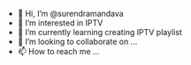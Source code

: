 - 👋 Hi, I’m @surendramandava
- 👀 I’m interested in IPTV
- 🌱 I’m currently learning  creating IPTV playlist
- 💞️ I’m looking to collaborate on ...
- 📫 How to reach me ...

<!---
surendramandava/surendramandava is a ✨ special ✨ repository because its `README.md` (this file) appears on your GitHub profile.
You can click the Preview link to take a look at your changes.
--->
